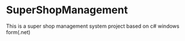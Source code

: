 # SuperShopManagement
This is a super shop management system project based on c# windows form(.net)
